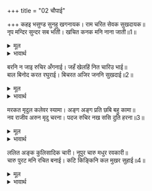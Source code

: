 +++
title = "02 चौपाई"

+++
कहइ भसुण्ड सुनहु खगनायक। राम चरित सेवक सुखदायक॥  
नृप मन्दिर सुन्दर सब भाँती। खचित कनक मनि नाना जाती॥1॥  

<details><summary>मूल</summary>

कहइ भसुण्ड सुनहु खगनायक। राम चरित सेवक सुखदायक॥  
नृप मन्दिर सुन्दर सब भाँती। खचित कनक मनि नाना जाती॥1॥  
</details>

<details><summary>भावार्थ</summary>

भुशुण्डिजी कहने लगे- हे पक्षीराज! सुनिए, श्री रामजी का चरित्र सेवकों को सुख देने वाला है। (अयोध्या का) राजमहल सब प्रकार से सुन्दर है। सोने के महल में नाना प्रकार के रत्न जडे हुए हैं॥1॥  
</details>

बरनि न जाइ रुचिर अँगनाई। जहँ खेलहिं नित चारिउ भाई॥  
बाल बिनोद करत रघुराई। बिचरत अजिर जननि सुखदाई॥2॥  

<details><summary>मूल</summary>

बरनि न जाइ रुचिर अँगनाई। जहँ खेलहिं नित चारिउ भाई॥  
बाल बिनोद करत रघुराई। बिचरत अजिर जननि सुखदाई॥2॥  
</details>

<details><summary>भावार्थ</summary>

सुन्दर आँगन का वर्णन नहीं किया जा सकता, जहाँ चारों भाई नित्य खेलते हैं। माता को सुख देने वाले बालविनोद करते हुए श्री रघुनाथजी आँगन में विचर रहे हैं॥2॥  
</details>

मरकत मृदुल कलेवर स्यामा। अङ्ग अङ्ग प्रति छबि बहु कामा॥  
नव राजीव अरुन मृदु चरना। पदज रुचिर नख ससि दुति हरना॥3॥  

<details><summary>मूल</summary>

मरकत मृदुल कलेवर स्यामा। अङ्ग अङ्ग प्रति छबि बहु कामा॥  
नव राजीव अरुन मृदु चरना। पदज रुचिर नख ससि दुति हरना॥3॥  
</details>

<details><summary>भावार्थ</summary>

मरकत मणि के समान हरिताभ श्याम और कोमल शरीर है। अङ्ग-अङ्ग में बहुत से कामदेवों की शोभा छाई हुई है। नवीन (लाल) कमल के समान लाल-लाल कोमल चरण हैं। सुन्दर अँगुलियाँ हैं और नख अपनी ज्योति से चन्द्रमा की कान्ति को हरने वाले हैं॥3॥  
</details>

ललित अङ्क कुलिसादिक चारी। नूपुर चारु मधुर रवकारी॥  
चारु पुरट मनि रचित बनाई। कटि किङ्किनि कल मुखर सुहाई॥4॥  

<details><summary>मूल</summary>

ललित अङ्क कुलिसादिक चारी। नूपुर चारु मधुर रवकारी॥  
चारु पुरट मनि रचित बनाई। कटि किङ्किनि कल मुखर सुहाई॥4॥  
</details>

<details><summary>भावार्थ</summary>

(तलवे में) वज्रादि (वज्र, अङ्कुश, ध्वजा और कमल) के चार सुन्दर चिह्न हैं, चरणों में मधुर शब्द करने वाले सुन्दर नूपुर हैं, मणियों, रत्नों से जडी हुई सोने की बनी हुई सुन्दर करधनी का शब्द सुहावना लग रहा है॥4॥  
</details>

<div class="audioEmbed"  caption="AIR-वाचनम्" src="https://archive
.org/download/rAmcharitmAnas-AIR/EPI-382.mp3"></div>
